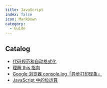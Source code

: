 ```yaml
---
title: JavaScript
index: false
icon: MarkDown
category:
  - Guide
---
```


## Catalog

- [代码规范和自动格式化](代码规范和自动格式化.md)
- [理解 this 指向](理解this指向.md)
- [Google 浏览器 console.log「异步打印现象」](Google浏览器console.log「异步打印现象」.md)
- [JavaScript 中的位运算](JavaScript中的位运算.md)
